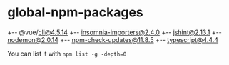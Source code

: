 # global-npm-packages

+-- @vue/cli@4.5.14
+-- insomnia-importers@2.4.0
+-- jshint@2.13.1
+-- nodemon@2.0.14
+-- npm-check-updates@11.8.5
+-- typescript@4.4.4

You can list it with ```npm list -g -depth=0```
